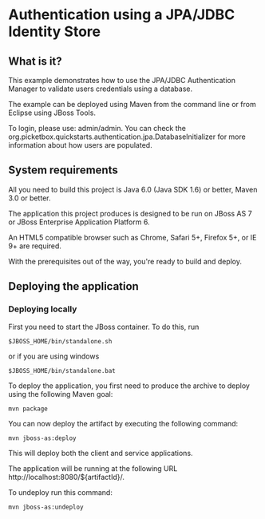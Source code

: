 Authentication using a JPA/JDBC Identity Store
===================

What is it?
-----------

This example demonstrates how to use the JPA/JDBC Authentication Manager to validate users credentials using a database.

The example can be deployed using Maven from the command line or from Eclipse using JBoss Tools.

To login, please use: admin/admin. You can check the org.picketbox.quickstarts.authentication.jpa.DatabaseInitializer for more information about how users are populated.

System requirements
-----------

All you need to build this project is Java 6.0 (Java SDK 1.6) or better, Maven 3.0 or better.

The application this project produces is designed to be run on JBoss AS 7 or JBoss Enterprise Application Platform 6.

An HTML5 compatible browser such as Chrome, Safari 5+, Firefox 5+, or IE 9+ are required.

With the prerequisites out of the way, you're ready to build and deploy.

Deploying the application
-----------

### Deploying locally

First you need to start the JBoss container. To do this, run

	$JBOSS_HOME/bin/standalone.sh

or if you are using windows

	$JBOSS_HOME/bin/standalone.bat

To deploy the application, you first need to produce the archive to deploy using the following Maven goal:

	mvn package

You can now deploy the artifact by executing the following command:

	mvn jboss-as:deploy

This will deploy both the client and service applications.

The application will be running at the following URL http://localhost:8080/${artifactId}/.

To undeploy run this command:

	mvn jboss-as:undeploy